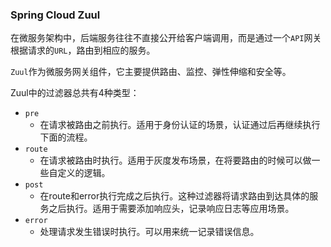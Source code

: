 ### Spring Cloud Zuul

在微服务架构中，后端服务往往不直接公开给客户端调用，而是通过一个`API`网关根据请求的`URL`，路由到相应的服务。

`Zuul`作为微服务网关组件，它主要提供路由、监控、弹性伸缩和安全等。

Zuul中的过滤器总共有4种类型：

* `pre`
    - 在请求被路由之前执行。适用于身份认证的场景，认证通过后再继续执行下面的流程。
* `route`
    - 在请求被路由时执行。适用于灰度发布场景，在将要路由的时候可以做一些自定义的逻辑。
* `post`
    - 在route和error执行完成之后执行。这种过滤器将请求路由到达具体的服务之后执行。适用于需要添加响应头，记录响应日志等应用场景。
* `error`
    - 处理请求发生错误时执行。可以用来统一记录错误信息。